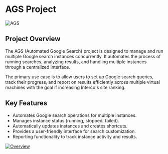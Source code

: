 # AGS Project
![AGS](https://i.ibb.co.com/877NX7z/17b7b56c-35f9-4f4b-a982-1280c030c709.jpg)


## Project Overview
The AGS (Automated Google Search) project is designed to manage and run multiple Google search instances concurrently. It automates the process of running searches, analyzing results, and handling multiple instances through a centralized interface.

The primary use case is to allow users to set up Google search queries, track their progress, and report on results efficiently across multiple virtual machines with the goal if increasing Interco's site ranking.

## Key Features
- Automates Google search operations for multiple instances.
- Manages instance status (running, stopped, failed).
- Automatically updates instances and creates shortcuts.
- Provides a user-friendly interface for search customization.
- Reporting functionality to track instance activity and results.


[![Overview](https://img.youtube.com/vi/YOUTUBE_VIDEO_ID_HERE/0.jpg)](https://youtu.be/zcPqEFL7bn0?si=jLAPjUj9O_NSK7Fl)